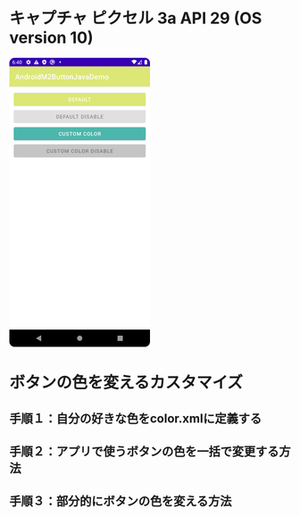 # キャプチャ ピクセル 3a API 29 (OS version 10)
<img src="./1.png" width=50% />

# ボタンの色を変えるカスタマイズ
## 手順１：自分の好きな色をcolor.xmlに定義する

## 手順２：アプリで使うボタンの色を一括で変更する方法

## 手順３：部分的にボタンの色を変える方法